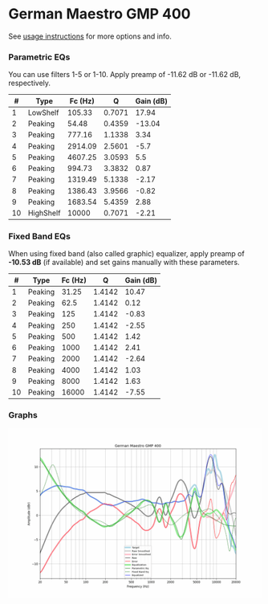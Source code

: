 # German Maestro GMP 400
See [usage instructions](https://github.com/jaakkopasanen/AutoEq#usage) for more options and info.

### Parametric EQs
You can use filters 1-5 or 1-10. Apply preamp of -11.62 dB or -11.62 dB, respectively.

|   # | Type      |   Fc (Hz) |      Q |   Gain (dB) |
|-----|-----------|-----------|--------|-------------|
|   1 | LowShelf  |    105.33 | 0.7071 |       17.94 |
|   2 | Peaking   |     54.48 | 0.4359 |      -13.04 |
|   3 | Peaking   |    777.16 | 1.1338 |        3.34 |
|   4 | Peaking   |   2914.09 | 2.5601 |       -5.7  |
|   5 | Peaking   |   4607.25 | 3.0593 |        5.5  |
|   6 | Peaking   |    994.73 | 3.3832 |        0.87 |
|   7 | Peaking   |   1319.49 | 5.1338 |       -2.17 |
|   8 | Peaking   |   1386.43 | 3.9566 |       -0.82 |
|   9 | Peaking   |   1683.54 | 5.4359 |        2.88 |
|  10 | HighShelf |  10000    | 0.7071 |       -2.21 |

### Fixed Band EQs
When using fixed band (also called graphic) equalizer, apply preamp of **-10.53 dB** (if available) and set gains manually with these parameters.

|   # | Type    |   Fc (Hz) |      Q |   Gain (dB) |
|-----|---------|-----------|--------|-------------|
|   1 | Peaking |     31.25 | 1.4142 |       10.47 |
|   2 | Peaking |     62.5  | 1.4142 |        0.12 |
|   3 | Peaking |    125    | 1.4142 |       -0.83 |
|   4 | Peaking |    250    | 1.4142 |       -2.55 |
|   5 | Peaking |    500    | 1.4142 |        1.42 |
|   6 | Peaking |   1000    | 1.4142 |        2.41 |
|   7 | Peaking |   2000    | 1.4142 |       -2.64 |
|   8 | Peaking |   4000    | 1.4142 |        1.03 |
|   9 | Peaking |   8000    | 1.4142 |        1.63 |
|  10 | Peaking |  16000    | 1.4142 |       -7.55 |

### Graphs
![](./German%20Maestro%20GMP%20400.png)
